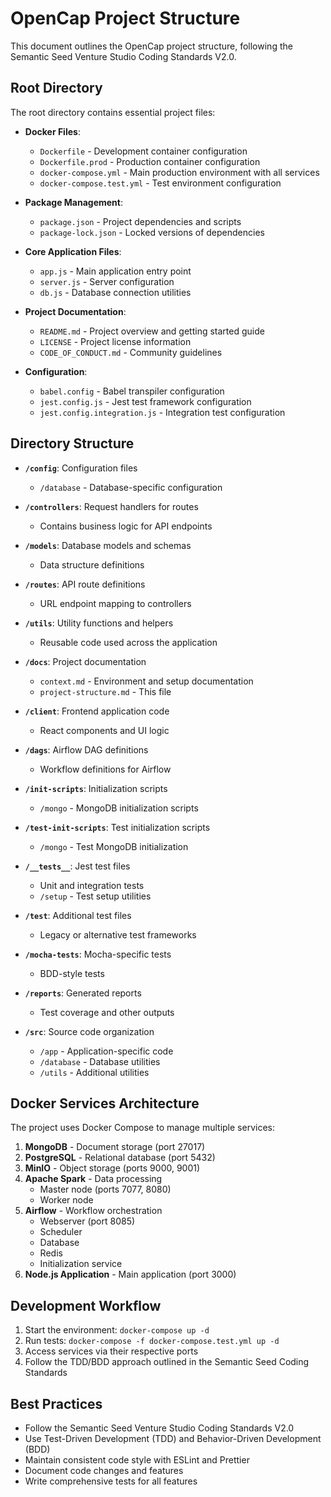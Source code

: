 # OpenCap Project Structure

This document outlines the OpenCap project structure, following the Semantic Seed Venture Studio Coding Standards V2.0.

## Root Directory

The root directory contains essential project files:

- **Docker Files**:
  - `Dockerfile` - Development container configuration
  - `Dockerfile.prod` - Production container configuration
  - `docker-compose.yml` - Main production environment with all services
  - `docker-compose.test.yml` - Test environment configuration

- **Package Management**:
  - `package.json` - Project dependencies and scripts
  - `package-lock.json` - Locked versions of dependencies

- **Core Application Files**:
  - `app.js` - Main application entry point
  - `server.js` - Server configuration
  - `db.js` - Database connection utilities

- **Project Documentation**:
  - `README.md` - Project overview and getting started guide
  - `LICENSE` - Project license information
  - `CODE_OF_CONDUCT.md` - Community guidelines

- **Configuration**:
  - `babel.config` - Babel transpiler configuration
  - `jest.config.js` - Jest test framework configuration
  - `jest.config.integration.js` - Integration test configuration

## Directory Structure

- **`/config`**: Configuration files
  - `/database` - Database-specific configuration

- **`/controllers`**: Request handlers for routes
  - Contains business logic for API endpoints

- **`/models`**: Database models and schemas
  - Data structure definitions

- **`/routes`**: API route definitions
  - URL endpoint mapping to controllers

- **`/utils`**: Utility functions and helpers
  - Reusable code used across the application

- **`/docs`**: Project documentation
  - `context.md` - Environment and setup documentation
  - `project-structure.md` - This file

- **`/client`**: Frontend application code
  - React components and UI logic

- **`/dags`**: Airflow DAG definitions
  - Workflow definitions for Airflow

- **`/init-scripts`**: Initialization scripts
  - `/mongo` - MongoDB initialization scripts

- **`/test-init-scripts`**: Test initialization scripts
  - `/mongo` - Test MongoDB initialization

- **`/__tests__`**: Jest test files
  - Unit and integration tests
  - `/setup` - Test setup utilities

- **`/test`**: Additional test files
  - Legacy or alternative test frameworks

- **`/mocha-tests`**: Mocha-specific tests
  - BDD-style tests

- **`/reports`**: Generated reports
  - Test coverage and other outputs

- **`/src`**: Source code organization
  - `/app` - Application-specific code
  - `/database` - Database utilities
  - `/utils` - Additional utilities

## Docker Services Architecture

The project uses Docker Compose to manage multiple services:

1. **MongoDB** - Document storage (port 27017)
2. **PostgreSQL** - Relational database (port 5432)
3. **MinIO** - Object storage (ports 9000, 9001)
4. **Apache Spark** - Data processing
   - Master node (ports 7077, 8080)
   - Worker node
5. **Airflow** - Workflow orchestration
   - Webserver (port 8085)
   - Scheduler
   - Database
   - Redis
   - Initialization service
6. **Node.js Application** - Main application (port 3000)

## Development Workflow

1. Start the environment: `docker-compose up -d`
2. Run tests: `docker-compose -f docker-compose.test.yml up -d`
3. Access services via their respective ports
4. Follow the TDD/BDD approach outlined in the Semantic Seed Coding Standards

## Best Practices

- Follow the Semantic Seed Venture Studio Coding Standards V2.0
- Use Test-Driven Development (TDD) and Behavior-Driven Development (BDD)
- Maintain consistent code style with ESLint and Prettier
- Document code changes and features
- Write comprehensive tests for all features
